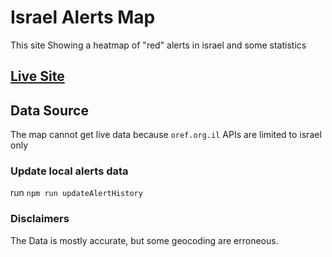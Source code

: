 # Israel Alerts Map

This site Showing a heatmap of "red" alerts in israel and some statistics

## [Live Site](http://OriKerer.github.io/israel-alerts-map)

## Data Source

The map cannot get live data because `oref.org.il` APIs are limited to israel only

### Update local alerts data

run `npm run updateAlertHistory`

### Disclaimers

The Data is mostly accurate, but some geocoding are erroneous.
